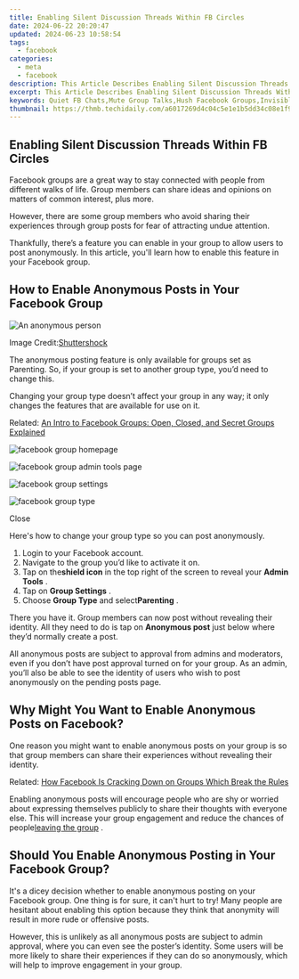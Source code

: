 ```yaml
---
title: Enabling Silent Discussion Threads Within FB Circles
date: 2024-06-22 20:20:47
updated: 2024-06-23 10:58:54
tags:
  - facebook
categories:
  - meta
  - facebook
description: This Article Describes Enabling Silent Discussion Threads Within FB Circles
excerpt: This Article Describes Enabling Silent Discussion Threads Within FB Circles
keywords: Quiet FB Chats,Mute Group Talks,Hush Facebook Groups,Invisible Forum Posts,Silent Circle Messages,Stealthy Social Threads,Noise-Free Discussion Circles
thumbnail: https://thmb.techidaily.com/a6017269d4c04c5e1e1b5dd34c08e1f92a0a41c1ec409bdbe7a0807e99cdc6f4.jpg
---
```


## Enabling Silent Discussion Threads Within FB Circles

 Facebook groups are a great way to stay connected with people from different walks of life. Group members can share ideas and opinions on matters of common interest, plus more.

 However, there are some group members who avoid sharing their experiences through group posts for fear of attracting undue attention.

 Thankfully, there’s a feature you can enable in your group to allow users to post anonymously. In this article, you'll learn how to enable this feature in your Facebook group.

## How to Enable Anonymous Posts in Your Facebook Group

![An anonymous person](https://static1.makeuseofimages.com/wordpress/wp-content/uploads/2021/01/teams-anonymous-update-featured.jpg)

 Image Credit:[Shuttershock](https://www.shutterstock.com/image-photo/girl-holding-sheet-paper-question-mark-1673490064)

 The anonymous posting feature is only available for groups set as Parenting. So, if your group is set to another group type, you’d need to change this.

 Changing your group type doesn’t affect your group in any way; it only changes the features that are available for use on it.

 Related: [An Intro to Facebook Groups: Open, Closed, and Secret Groups Explained](https://www.makeuseof.com/tag/facebook-closed-secret-groups/)

![facebook group homepage](https://static1.makeuseofimages.com/wordpress/wp-content/uploads/2021/07/facebook-group-homepage.jpg)

![facebook group admin tools page](https://static1.makeuseofimages.com/wordpress/wp-content/uploads/2021/07/facebook-group-admin-tools-page.jpg)

![facebook group settings](https://static1.makeuseofimages.com/wordpress/wp-content/uploads/2021/07/facebook-group-settings-page.jpg)

![facebook group type](https://static1.makeuseofimages.com/wordpress/wp-content/uploads/2021/07/facebook-group-type.jpg)

Close

 Here's how to change your group type so you can post anonymously.

1. Login to your Facebook account.
2. Navigate to the group you’d like to activate it on.
3. Tap on the**shield icon** in the top right of the screen to reveal your **Admin Tools** .
4. Tap on **Group Settings** .
5. Choose **Group Type** and select**Parenting** .

 There you have it. Group members can now post without revealing their identity. All they need to do is tap on **Anonymous post** just below where they’d normally create a post.

 All anonymous posts are subject to approval from admins and moderators, even if you don’t have post approval turned on for your group. As an admin, you’ll also be able to see the identity of users who wish to post anonymously on the pending posts page.

## Why Might You Want to Enable Anonymous Posts on Facebook?

 One reason you might want to enable anonymous posts on your group is so that group members can share their experiences without revealing their identity.

 Related: [How Facebook Is Cracking Down on Groups Which Break the Rules](https://www.makeuseof.com/ways-facebook-cracking-down-on-groups-break-rules/)

 Enabling anonymous posts will encourage people who are shy or worried about expressing themselves publicly to share their thoughts with everyone else. This will increase your group engagement and reduce the chances of people[leaving the group](https://www.makeuseof.com/how-to-leave-a-facebook-group/) .

## Should You Enable Anonymous Posting in Your Facebook Group?

 It's a dicey decision whether to enable anonymous posting on your Facebook group. One thing is for sure, it can't hurt to try! Many people are hesitant about enabling this option because they think that anonymity will result in more rude or offensive posts.

 However, this is unlikely as all anonymous posts are subject to admin approval, where you can even see the poster’s identity. Some users will be more likely to share their experiences if they can do so anonymously, which will help to improve engagement in your group.


<ins class="adsbygoogle"
     style="display:block"
     data-ad-format="autorelaxed"
     data-ad-client="ca-pub-7571918770474297"
     data-ad-slot="1223367746"></ins>



<ins class="adsbygoogle"
     style="display:block"
     data-ad-client="ca-pub-7571918770474297"
     data-ad-slot="8358498916"
     data-ad-format="auto"
     data-full-width-responsive="true"></ins>
